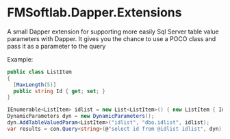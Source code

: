 # FMSoftlab.Dapper.Extensions

A small Dapper extension for supporting more easily Sql Server table value parameters with Dapper.
It gives you the chance to use a POCO class and pass it as a parameter to the query

Example:
```cs
public class ListItem
{
  [MaxLength(5)]
  public string Id { get; set; }
}

IEnumerable<ListItem> idlist = new List<ListItem>() { new ListItem { Id = "1" }, new ListItem { Id = "2" } };
DynamicParameters dyn = new DynamicParameters();
dyn.AddTableValuedParam<ListItem>("idlist", "dbo.idlist", idlist);
var results = con.Query<string>(@"select id from @idlist idlist", dyn).AsList<string>();
```
